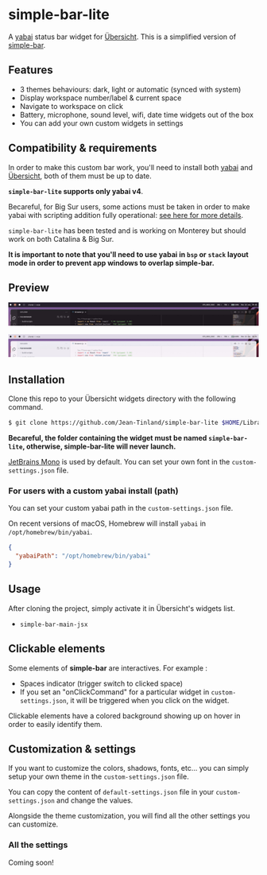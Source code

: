 # simple-bar-lite

A [yabai](https://github.com/koekeishiya/yabai) status bar widget for [Übersicht](https://github.com/felixhageloh/uebersicht). This is a simplified version of [simple-bar](https://github.com/Jean-Tinland/simple-bar).

## Features

- 3 themes behaviours: dark, light or automatic (synced with system)
- Display workspace number/label & current space
- Navigate to workspace on click
- Battery, microphone, sound level, wifi, date time widgets out of the box
- You can add your own custom widgets in settings

## Compatibility & requirements

In order to make this custom bar work, you'll need to install both [yabai](https://github.com/koekeishiya/yabai) and [Übersicht](https://github.com/felixhageloh/uebersicht), both of them must be up to date.

**`simple-bar-lite` supports only yabai v4**.

Becareful, for Big Sur users, some actions must be taken in order to make yabai with scripting addition fully operational: [see here for more details](<https://github.com/koekeishiya/yabai/wiki/Installing-yabai-(latest-release)#macos-big-sur---automatically-load-scripting-addition-on-startup>).

`simple-bar-lite` has been tested and is working on Monterey but should work on both Catalina & Big Sur.

**It is important to note that you'll need to use yabai in `bsp` or `stack` layout mode in order to prevent app windows to overlap simple-bar.**

## Preview

![img](./preview-dark.jpg)

![img](./preview-light.jpg)

## Installation

Clone this repo to your Übersicht widgets directory with the following command.

```bash
$ git clone https://github.com/Jean-Tinland/simple-bar-lite $HOME/Library/Application\ Support/Übersicht/widgets/simple-bar-lite
```

**Becareful, the folder containing the widget must be named `simple-bar-lite`, otherwise, simple-bar-lite will never launch.**

[JetBrains Mono](https://www.jetbrains.com/lp/mono/) is used by default. You can set your own font in the `custom-settings.json` file.

### For users with a custom yabai install (path)

You can set your custom yabai path in the `custom-settings.json` file.

On recent versions of macOS, Homebrew will install `yabai` in `/opt/homebrew/bin/yabai`.

```json
{
  "yabaiPath": "/opt/homebrew/bin/yabai"
}
```

## Usage

After cloning the project, simply activate it in Übersicht's widgets list.

- `simple-bar-main-jsx`

## Clickable elements

Some elements of **simple-bar** are interactives. For example :

- Spaces indicator (trigger switch to clicked space)
- If you set an "onClickCommand" for a particular widget in `custom-settings.json`, it will be triggered when you click on the widget.

Clickable elements have a colored background showing up on hover in order to easily identify them.

## Customization & settings

If you want to customize the colors, shadows, fonts, etc... you can simply setup your own theme in the `custom-settings.json` file.

You can copy the content of `default-settings.json` file in your `custom-settings.json` and change the values.

Alongside the theme customization, you will find all the other settings you can customize.

### All the settings

Coming soon!
